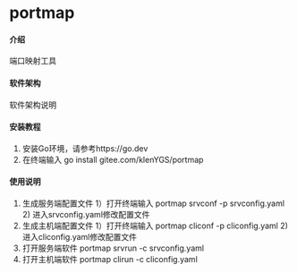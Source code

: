 # portmap

#### 介绍
端口映射工具

#### 软件架构
软件架构说明


#### 安装教程

1.  安装Go环境，请参考https://go.dev
2.  在终端输入 go install gitee.com/klenYGS/portmap

#### 使用说明

1.  生成服务端配置文件
    1）打开终端输入 portmap srvconf -p srvconfig.yaml
    2) 进入srvconfig.yaml修改配置文件
2.  生成主机端配置文件
    1）打开终端输入 portmap cliconf -p cliconfig.yaml
    2) 进入cliconfig.yaml修改配置文件
3.  打开服务端软件 portmap srvrun -c srvconfig.yaml
4.  打开主机端软件 portmap clirun -c cliconfig.yaml
